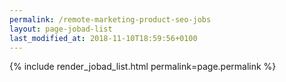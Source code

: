 ```yaml
---
permalink: /remote-marketing-product-seo-jobs
layout: page-jobad-list
last_modified_at: 2018-11-10T18:59:56+0100
---
```

{% include render_jobad_list.html permalink=page.permalink %}
